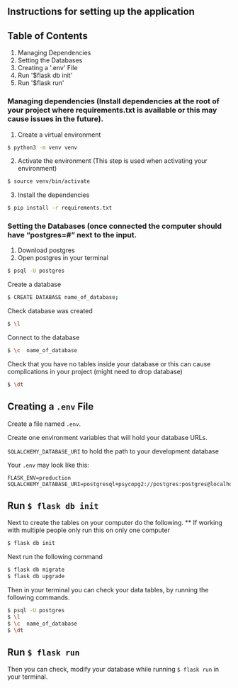 
## Instructions for setting up the application

## Table of Contents 
1. Managing Dependencies
2. Setting the Databases
3. Creating a '.env' File
4. Run '$flask db init'
5. Run '$flask run'
  
 
 ### Managing dependencies (Install dependencies at the root of your project where requirements.txt is available or this may cause issues in the future).

1. Create a virtual environment 

```bash
$ python3 -m venv venv
```

2. Activate the environment (This step is used when activating your environment) 

```bash
$ source venv/bin/activate 
```

3. Install the dependencies 

```bash
$ pip install -r requirements.txt
```

### Setting the Databases (once connected the computer should have “postgres=#” next to the input.

1. Download postgres
2. Open postgres in your terminal 

```bash
$ psql -U postgres
```

Create a database
```bash
$ CREATE DATABASE name_of_database;
```
Check database was created 
```bash
$ \l
```
Connect to the database 
```bash
$ \c  name_of_database
```
Check that you have no tables inside your database or this can cause complications in your project (might need to drop database) 
```bash
$ \dt
```
## Creating a `.env` File
Create a file named `.env`.

Create one environment variables that will hold your database URLs.

`SQLALCHEMY_DATABASE_URI` to hold the path to your development database


Your `.env` may look like this:

```
FLASK_ENV=production
SQLALCHEMY_DATABASE_URI=postgresql+psycopg2://postgres:postgres@localhost:5432/task_list_api_development
```

## Run `$ flask db init`

Next to create the tables on your computer do the following. 
** If working with multiple people only run this on only one computer 
```bash
$ flask db init
```
Next run the following command 
```bash
$ flask db migrate
$ flask db upgrade
```
Then in your terminal you can check your data tables, by running the following commands. 
```bash
$ psql -U postgres
$ \l
$ \c  name_of_database
$ \dt
```

## Run `$ flask run`

Then you can check, modify your database while running `$ flask run` in your terminal.

